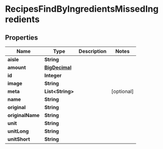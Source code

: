 

# RecipesFindByIngredientsMissedIngredients

## Properties

Name | Type | Description | Notes
------------ | ------------- | ------------- | -------------
**aisle** | **String** |  | 
**amount** | [**BigDecimal**](BigDecimal.md) |  | 
**id** | **Integer** |  | 
**image** | **String** |  | 
**meta** | **List&lt;String&gt;** |  |  [optional]
**name** | **String** |  | 
**original** | **String** |  | 
**originalName** | **String** |  | 
**unit** | **String** |  | 
**unitLong** | **String** |  | 
**unitShort** | **String** |  | 




